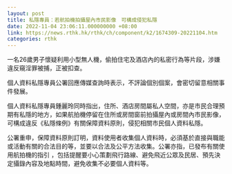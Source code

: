 ```yaml
---
layout: post
title: 私隱專員：若航拍機拍攝屋內市民影像　可構成侵犯私隱
date: 2022-11-04 23:06:11.000000000 +08:00
link: https://news.rthk.hk/rthk/ch/component/k2/1674309-20221104.htm
categories: rthk
---
```


一名26歲男子懷疑利用小型無人機，偷拍住宅及酒店內的私密行為等片段，涉嫌違反窺淫罪被捕，正被扣查。

個人資料私隱專員公署回應傳媒查詢時表示，不評論個別個案，會密切留意相關事件發展。

個人資料私隱專員鍾麗玲同時指出，住所、酒店房間屬私人空間，亦是市民合理預期有私隱的地方，如果航拍機停留在住所或房間窗前拍攝屋內或房間內市民影像，可構成違反《私隱條例》有關保障資料原則，侵犯相關市民個人資料私隱。

公署重申，保障資料原則訂明，資料使用者收集個人資料時，必須基於直接與職能或活動有關的合法目的等，並要以合法及公平方法收集。公署亦指，已發布有關使用航拍機的指引 ，包括提醒要小心策劃飛行路線、避免飛近公眾及民居、預先決定攝錄內容及地點時間，避免收集不必要個人資料等。
